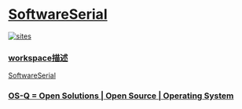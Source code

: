 ﻿# [SoftwareSerial](https://github.com/OS-Q/D36)

[![sites](http://182.61.61.133/link/resources/OSQ.png)](http://www.OS-Q.com)

### [workspace描述](https://github.com/OS-Q/D36/wiki)

[SoftwareSerial](https://github.com/OS-Q/D36)


### [OS-Q = Open Solutions | Open Source | Operating System ](http://www.OS-Q.com/D36)
